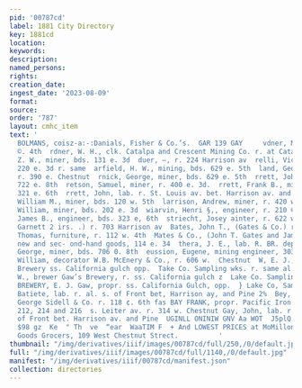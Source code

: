 ```yaml
---
pid: '00787cd'
label: 1881 City Directory
key: 1881cd
location: 
keywords: 
description: 
named_persons: 
rights: 
creation_date: 
ingest_date: '2023-08-09'
format: 
source: 
order: '787'
layout: cmhc_item
text: '                                                                      SILK
  BOLMANS, coisz-a:-:Danials, Fisher & Co.’s.  GAR 139 GAY     vdner, M. R., v. $19
  ©. 4th  rdner, W. H., clk. Catalpa and Crescent Mining Co. r. at Catalpa mine  rdner,
  Z. W., miner, bds. 131 e. 3d  duer, —, r. 224 Harrison av  relli, Victor, fruits,
  220 e. 3d r. same  arfield, H. W., mining, bds. 629 e. 5th  land, George 8., miner,
  r. 390 e. Chestnut  rnick, George, miner, bds. 629 e. 5th  rrett, John, miner, r.
  722 e. 8th  retson, Samuel, miner, r. 400 e. 3d.  rrett, Frank B., miner, r. rear
  321 e. 6th  rrett, John, lab. r. St. Louis av. bet. Harrison av. and Poplar  larrett,
  William M., miner, bds. 120 w. 5th  larrison, Andrew, miner, r. 420 w. Elm  rity,
  William, miner, bds. 202 e. 3d  wiarvin, Henri §,, engineer, r. 210 ©. 5th  marvin,
  James B., engineer, bds. 323 e, 6th  striecht, Josey ainter, r. 622 w. Chestnut  tes,
  Garnett 2 irs. .) r. 703 Harrison av  Bates, John T., (Gates & Co.) r. 114 e. 3d  Gates,
  Thomas, furniture, r. 112 w. 4th  Mates & Co., (John T. Gates and James W. Kelly)
  new and sec- ond-hand goods, 114 e. 34  thera, J. E., lab. R. BR. depot  jatton,
  George, miner, bds. 706 0. 8th  eussion, Eugene, mining engineer, 303 Harrison av.  Hauttier,
  William, decorator W.B. McEnery & Co., r. 606 w.  Chestnut  W, E. J., propr. Gaw’s
  Brewery ss. California gulch opp.  Take Co. Sampling wks. r. same al  ww, Henry
  W., brewer Gaw’s Brewery, r. ss. California gulch z  Lake Co. Sampling wks z  WR
  BREWERY, E. J. Gaw, propr. ss. California Gulch, opp.  } Lake Co, Sampling wks =  Way,
  Batiete, lab. r. al. s. of Front bet, Harrison ay, and Pine 2%  Bey, Edward, with
  George Sidell & Co. r. 118 ¢. 6th fas BAY FRANK, propr. Pacific Iron Works, 210,
  212, 214 and 216  s. Leiter av. r. 314 w. Chestnut Gay, John, lab. r. al. south
  of Front bet. Harrison av. and Pine  UGINLL ONINIW GNV Aa WOT  J5plQ oF pammoynueyy  tig
  $98 gz  Ke  " Th  ve  “ear  WaaTIM F  + And LOWEST PRICES at MoMillon & Co. hoicest
  Goods Grocers, 109 West Chestnut Strect.          '
thumbnail: "/img/derivatives/iiif/images/00787cd/full/250,/0/default.jpg"
full: "/img/derivatives/iiif/images/00787cd/full/1140,/0/default.jpg"
manifest: "/img/derivatives/iiif/00787cd/manifest.json"
collection: directories
---
```


